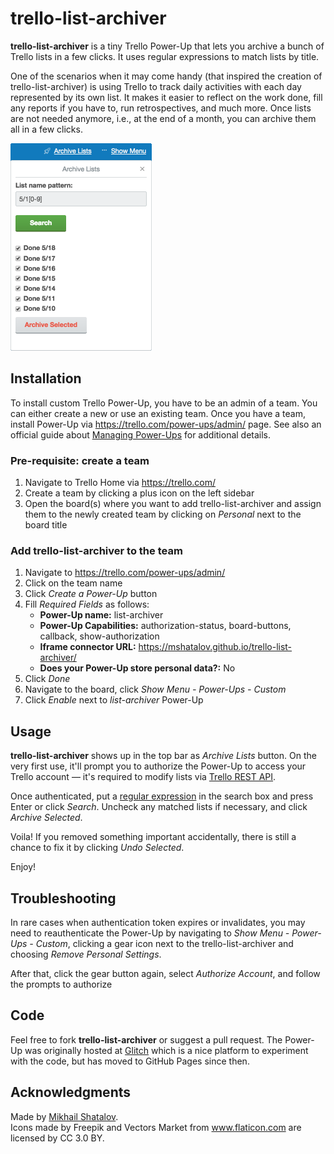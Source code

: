 # trello-list-archiver

**trello-list-archiver** is a tiny Trello Power-Up that lets you archive a bunch of Trello lists in a few clicks. It uses regular expressions to match lists by title.

One of the scenarios when it may come handy (that inspired the creation of trello-list-archiver) is using Trello to track daily activities with each day represented by its own list. It makes it easier to reflect on the work done, fill any reports if you have to, run retrospectives, and much more. Once lists are not needed anymore, i.e., at the end of a month, you can archive them all in a few clicks.

![Search and archival in action](readme/screenshot-search.png)

## Installation
To install custom Trello Power-Up, you have to be an admin of a team. You can either create a new or use an existing team.
Once you have a team, install Power-Up via https://trello.com/power-ups/admin/ page. See also an official guide about [Managing Power-Ups](https://developers.trello.com/v1.0/docs/managing-power-ups) for additional details.
### Pre-requisite: create a team
1. Navigate to Trello Home via https://trello.com/
2. Create a team by clicking a plus icon on the left sidebar
3. Open the board(s) where you want to add trello-list-archiver and assign them to the newly created team by clicking on _Personal_ next to the board title

### Add trello-list-archiver to the team
1. Navigate to https://trello.com/power-ups/admin/
2. Click on the team name
3. Click _Create a Power-Up_ button
4. Fill _Required Fields_ as follows:
    * **Power-Up name:** list-archiver
    * **Power-Up Capabilities:** authorization-status, board-buttons, callback, show-authorization
    * **Iframe connector URL:** https://mshatalov.github.io/trello-list-archiver/
    * **Does your Power-Up store personal data?:** No
5. Click _Done_
6. Navigate to the board, click *Show Menu - Power-Ups - Custom*
7. Click _Enable_ next to _list-archiver_ Power-Up

## Usage
**trello-list-archiver** shows up in the top bar as *Archive Lists* button. On the very first use, it'll prompt you to authorize the Power-Up to access your Trello account — it's required to modify lists via [Trello REST API](https://developers.trello.com/reference/).

Once authenticated, put a [regular expression](https://developer.mozilla.org/en-US/docs/Web/JavaScript/Guide/Regular_Expressions) in the search box and press Enter or click _Search_. Uncheck any matched lists if necessary, and click _Archive Selected_.

Voila! If you removed something important accidentally, there is still a chance to fix it by clicking _Undo Selected_.

Enjoy!

## Troubleshooting
In rare cases when authentication token expires or invalidates, you may need to reauthenticate the Power-Up by navigating to *Show Menu - Power-Ups - Custom*, clicking a gear icon next to the trello-list-archiver and choosing _Remove Personal Settings_.

After that, click the gear button again, select _Authorize Account_, and follow the prompts to authorize 

## Code
Feel free to fork **trello-list-archiver** or suggest a pull request. The Power-Up was originally hosted at [Glitch](https://glitch.com) which is a nice platform to experiment with the code, but has moved to GitHub Pages since then.

## Acknowledgments
Made by [Mikhail Shatalov](https://github.com/mshatalov).  
Icons made by Freepik and Vectors Market from www.flaticon.com are licensed by CC 3.0 BY.
